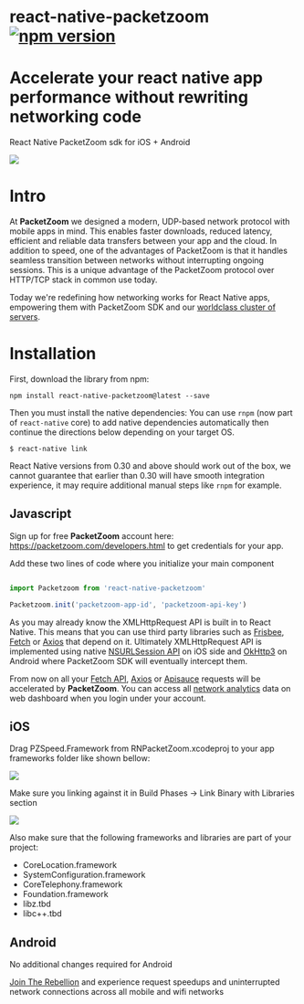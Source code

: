 # react-native-packetzoom [![npm version](https://img.shields.io/npm/v/react-native-packetzoom.svg?style=flat)](https://www.npmjs.com/package/react-native-packetzoom)

# Accelerate your react native app performance without rewriting networking code

React Native PacketZoom sdk for iOS + Android

![](http://i.imgur.com/GPEgdkT.png)


# Intro

At __PacketZoom__ we designed a modern, UDP-based network protocol with mobile apps in mind. This enables faster downloads, reduced latency, efficient and reliable data transfers between your app and the cloud. In addition to speed, one of the advantages of PacketZoom is that it handles seamless transition between networks without interrupting ongoing sessions. This is a unique advantage of the PacketZoom protocol over HTTP/TCP stack in common use today. 

Today we're redefining how networking works for React Native apps, empowering them with PacketZoom SDK and our [worldclass cluster of servers](http://status.packetzoom.com).

# Installation

First, download the library from npm:

```
npm install react-native-packetzoom@latest --save
```

Then you must install the native dependencies: You can use `rnpm` (now part of `react-native` core) to
add native dependencies automatically then continue the directions below depending on your target OS.

   `$ react-native link`
   
React Native versions from 0.30 and above should work out of the box, we cannot guarantee that earlier than 0.30
will have smooth integration experience, it may require additional manual steps like `rnpm` for example.

## Javascript

Sign up for free __PacketZoom__ account here: https://packetzoom.com/developers.html to get credentials for your app.

Add these two lines of code where you initialize your main component

```js

import Packetzoom from 'react-native-packetzoom'

Packetzoom.init('packetzoom-app-id', 'packetzoom-api-key')
```

As you may already know the XMLHttpRequest API is built in to React Native. This means that you can use third party libraries such as [Frisbee](https://github.com/crocodilejs/frisbee), [Fetch](https://developer.mozilla.org/en-US/docs/Web/API/Fetch_API) or [Axios](https://github.com/mzabriskie/axios) that depend on it. Ultimately XMLHttpRequest API is implemented using native [NSURLSession API](https://developer.apple.com/library/content/documentation/Cocoa/Conceptual/URLLoadingSystem/Articles/UsingNSURLSession.html#//apple_ref/doc/uid/TP40013509-SW1) on iOS side and [OkHttp3](https://github.com/square/okhttp) on Android
where PacketZoom SDK will eventually intercept them.

From now on all your [Fetch API](https://developer.mozilla.org/en-US/docs/Web/API/Fetch_API),
[Axios](https://github.com/mzabriskie/axios) or [Apisauce](https://github.com/skellock/apisauce) requests will be accelerated
by __PacketZoom__. You can access all [network analytics](https://packetzoom.com/blog/introducing-http-optimizer-and-analytics-service.html) data on web dashboard when you login under your account.

## iOS

Drag PZSpeed.Framework from RNPacketZoom.xcodeproj to your app frameworks folder like shown bellow:

![](http://i.imgur.com/z71C8Nh.png)


Make sure you linking against it in Build Phases -> Link Binary with Libraries section

![](http://i.imgur.com/e6ftLfX.png)

Also make sure that the following frameworks and libraries are part of your project: 

- CoreLocation.framework
- SystemConfiguration.framework
- CoreTelephony.framework
- Foundation.framework
- libz.tbd
- libc++.tbd

## Android

No additional changes required for Android


[Join The Rebellion](https://packetzoom.com/developers.html) and experience request speedups and uninterrupted network connections across all mobile and wifi networks
